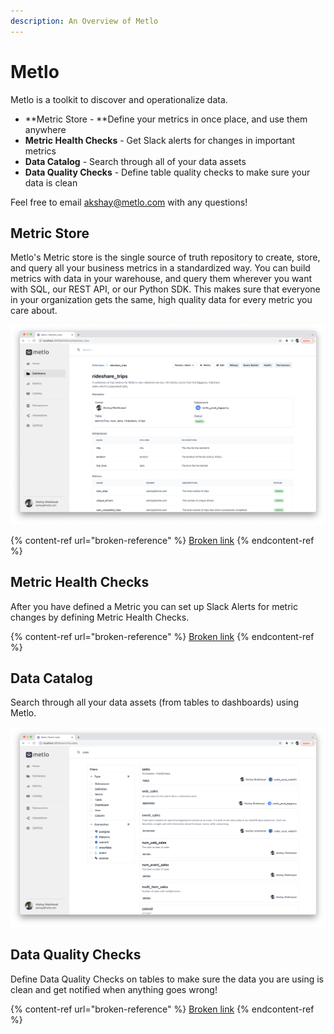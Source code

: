```yaml
---
description: An Overview of Metlo
---
```


# Metlo

Metlo is a toolkit to discover and operationalize data.

* **Metric Store - **Define your metrics in once place, and use them anywhere
* **Metric Health Checks** - Get Slack alerts for changes in important metrics
* **Data Catalog** - Search through all of your data assets
* **Data Quality Checks** - Define table quality checks to make sure your data is clean

Feel free to email [akshay@metlo.com](mailto:akshay@metlo.com) with any questions!

## Metric Store

Metlo's Metric store is the single source of truth repository to create, store, and query all your business metrics in a standardized way. You can build metrics with data in your warehouse, and query them wherever you want with SQL, our REST API, or our Python SDK. This makes sure that everyone in your organization gets the same, high quality data for every metric you care about.

![](<.gitbook/assets/Screen Shot 2021-11-03 at 8.14.00 PM.png>)

{% content-ref url="broken-reference" %}
[Broken link](broken-reference)
{% endcontent-ref %}

## Metric Health Checks

After you have defined a Metric you can set up Slack Alerts for metric changes by defining Metric Health Checks.&#x20;

{% content-ref url="broken-reference" %}
[Broken link](broken-reference)
{% endcontent-ref %}

## Data Catalog

Search through all your data assets (from tables to dashboards) using Metlo.

![](<.gitbook/assets/Screen Shot 2021-11-03 at 8.30.19 PM.png>)

## Data Quality Checks

Define Data Quality Checks on tables to make sure the data you are using is clean and get notified when anything goes wrong!

{% content-ref url="broken-reference" %}
[Broken link](broken-reference)
{% endcontent-ref %}
